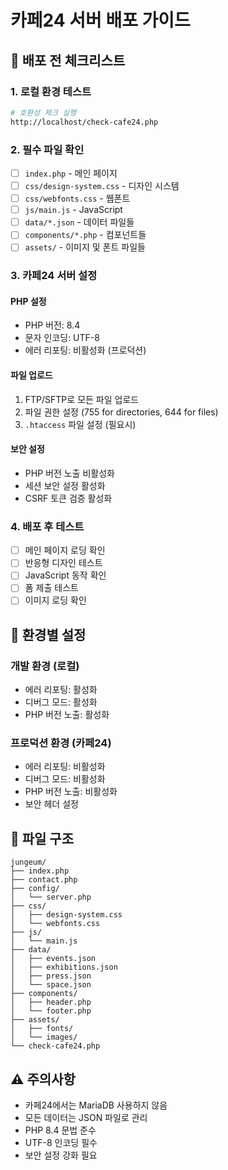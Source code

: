 # 카페24 서버 배포 가이드

## 🚀 배포 전 체크리스트

### 1. 로컬 환경 테스트
```bash
# 호환성 체크 실행
http://localhost/check-cafe24.php
```

### 2. 필수 파일 확인
- [ ] `index.php` - 메인 페이지
- [ ] `css/design-system.css` - 디자인 시스템
- [ ] `css/webfonts.css` - 웹폰트
- [ ] `js/main.js` - JavaScript
- [ ] `data/*.json` - 데이터 파일들
- [ ] `components/*.php` - 컴포넌트들
- [ ] `assets/` - 이미지 및 폰트 파일들

### 3. 카페24 서버 설정

#### PHP 설정
- PHP 버전: 8.4
- 문자 인코딩: UTF-8
- 에러 리포팅: 비활성화 (프로덕션)

#### 파일 업로드
1. FTP/SFTP로 모든 파일 업로드
2. 파일 권한 설정 (755 for directories, 644 for files)
3. `.htaccess` 파일 설정 (필요시)

#### 보안 설정
- PHP 버전 노출 비활성화
- 세션 보안 설정 활성화
- CSRF 토큰 검증 활성화

### 4. 배포 후 테스트
- [ ] 메인 페이지 로딩 확인
- [ ] 반응형 디자인 테스트
- [ ] JavaScript 동작 확인
- [ ] 폼 제출 테스트
- [ ] 이미지 로딩 확인

## 🔧 환경별 설정

### 개발 환경 (로컬)
- 에러 리포팅: 활성화
- 디버그 모드: 활성화
- PHP 버전 노출: 활성화

### 프로덕션 환경 (카페24)
- 에러 리포팅: 비활성화
- 디버그 모드: 비활성화
- PHP 버전 노출: 비활성화
- 보안 헤더 설정

## 📁 파일 구조
```
jungeum/
├── index.php
├── contact.php
├── config/
│   └── server.php
├── css/
│   ├── design-system.css
│   └── webfonts.css
├── js/
│   └── main.js
├── data/
│   ├── events.json
│   ├── exhibitions.json
│   ├── press.json
│   └── space.json
├── components/
│   ├── header.php
│   └── footer.php
├── assets/
│   ├── fonts/
│   └── images/
└── check-cafe24.php
```

## ⚠️ 주의사항
- 카페24에서는 MariaDB 사용하지 않음
- 모든 데이터는 JSON 파일로 관리
- PHP 8.4 문법 준수
- UTF-8 인코딩 필수
- 보안 설정 강화 필요
